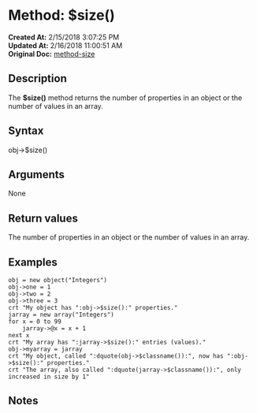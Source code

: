 # Method: $size()

**Created At:** 2/15/2018 3:07:25 PM  
**Updated At:** 2/16/2018 11:00:51 AM  
**Original Doc:** [method-size](https://docs.jbase.com/42948-dynamic-objects/method-size)  


## Description

The **$size()** method returns the number of properties in an object or the number of values in an array.



## Syntax

obj-&gt;$size()



## Arguments

None



## Return values

The number of properties in an object or the number of values in an array.



## Examples

```
obj = new object("Integers")
obj->one = 1
obj->two = 2
obj->three = 3
crt "My object has ":obj->$size():" properties."
jarray = new array("Integers")
for x = 0 to 99
    jarray->@x = x + 1
next x
crt "My array has ":jarray->$size():" entries (values)."
obj->myarray = jarray
crt "My object, called ":dquote(obj->$classname()):", now has ":obj->$size():" properties."
crt "The array, also called ":dquote(jarray->$classname()):", only increased in size by 1"
```



## Notes
